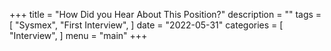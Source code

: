 +++
title = "How Did you Hear About This Position?"
description = ""
tags = [
    "Sysmex",
    "First Interview",
]
date = "2022-05-31"
categories = [
    "Interview",
]
menu = "main"
+++


